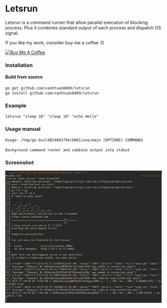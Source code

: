 # Letsrun

Letsrun is a command runner that allow parallel execution of blocking process. Plus it combines standard output of each process and dispatch OS signal.

If you like my work, consider buy me a coffee :D

<a href="https://www.buymeacoffee.com/sHZbgvYh0" target="_blank"><img src="https://www.buymeacoffee.com/assets/img/custom_images/orange_img.png" alt="Buy Me A Coffee" style="height: 41px !important;width: 174px !important;box-shadow: 0px 3px 2px 0px rgba(190, 190, 190, 0.5) !important;-webkit-box-shadow: 0px 3px 2px 0px rgba(190, 190, 190, 0.5) !important;" ></a>

### Installation

#### Build from source
```
go get github.com/vanhtuan0409/letsrun
go install github.com/vanhtuan0409/letsrun
```

### Example

```
letsrun "sleep 10" "sleep 10" "echo Hello"
```

### Usage manual

```
Usage: /tmp/go-build014803794/b001/exe/main [OPTIONS] COMMANDS

Background command runner and combine output into stdout
```

### Screenshot

![](screenshot/image.png)
